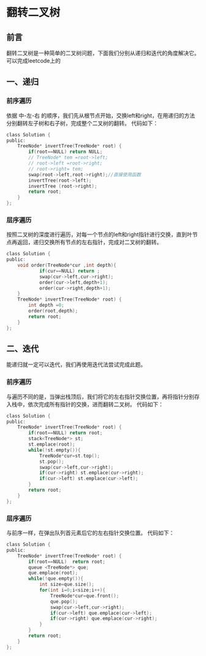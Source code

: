 # 翻转二叉树



## 前言

翻转二叉树是一种简单的二叉树问题，下面我们分别从递归和迭代的角度解决它。
可以完成leetcode上的

## 一、递归
### 前序遍历
依据 中-左-右 的顺序，我们先从根节点开始，交换left和right，在用递归的方法分别翻转左子树和右子树，完成整个二叉树的翻转。
代码如下：
```c
class Solution {
public:
    TreeNode* invertTree(TreeNode* root) {
        if(root==NULL) return NULL;
        // TreeNode* tem =root->left;
        // root->left =root->right;
        // root->right= tem;
        swap(root->left,root->right);//直接使用函数
        invertTree(root->left);
        invertTree (root->right);
        return root;
    }
};
```
### 层序遍历
按照二叉树的深度进行遍历，对每一个节点的left和right指针进行交换，直到叶节点再返回，递归交换所有节点的左右指针，完成对二叉树的翻转。
```c
class Solution {
public:
    void order(TreeNode*cur ,int depth){
            if(cur==NULL) return ;
            swap(cur->left,cur->right);
            order(cur->left,depth+1);
            order(cur->right,depth+1);
    }
    TreeNode* invertTree(TreeNode* root) {
        int depth =0;
        order(root,depth);
        return root;
    }
};
```
## 二、迭代
能递归就一定可以迭代，我们再使用迭代法尝试完成此题。
###  前序遍历
与遍历不同的是，当弹出栈顶后，我们将它的左右指针交换位置，再将指针分别存入栈中，依次完成所有指针的交换，进而翻转二叉树。
代码如下：

```c
class Solution {
public:
    TreeNode* invertTree(TreeNode* root) {
        if(root==NULL) return root;
        stack<TreeNode*> st;
        st.emplace(root);
        while(!st.empty()){
            TreeNode*cur=st.top();
            st.pop();
            swap(cur->left,cur->right);
            if(cur->right) st.emplace(cur->right);
            if(cur->left) st.emplace(cur->left);
        }
        return root;
    }
};
```

### 层序遍历
与前序一样，在弹出队列首元素后它的左右指针交换位置。
代码如下：
```c
class Solution {
public:
    TreeNode* invertTree(TreeNode* root) {
        if(root==NULL)  return root;
        queue <TreeNode*> que;
        que.emplace(root);
        while(!que.empty()){
            int size=que.size();
            for(int i=0;i<size;i++){
                TreeNode*cur=que.front();
                que.pop();
                swap(cur->left,cur->right);
                if(cur->left) que.emplace(cur->left);
                if(cur->right) que.emplace(cur->right);
            }
        }
        return root;
    }
};
```




